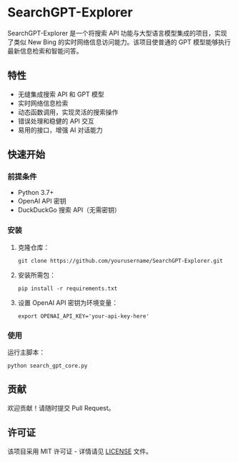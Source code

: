 # SearchGPT-Explorer

SearchGPT-Explorer 是一个将搜索 API 功能与大型语言模型集成的项目，实现了类似 New Bing 的实时网络信息访问能力。该项目使普通的 GPT 模型能够执行最新信息检索和智能问答。

## 特性

- 无缝集成搜索 API 和 GPT 模型
- 实时网络信息检索
- 动态函数调用，实现灵活的搜索操作
- 错误处理和稳健的 API 交互
- 易用的接口，增强 AI 对话能力

## 快速开始

### 前提条件

- Python 3.7+
- OpenAI API 密钥
- DuckDuckGo 搜索 API（无需密钥）

### 安装

1. 克隆仓库：
   ```
   git clone https://github.com/yourusername/SearchGPT-Explorer.git
   ```

2. 安装所需包：
   ```
   pip install -r requirements.txt
   ```

3. 设置 OpenAI API 密钥为环境变量：
   ```
   export OPENAI_API_KEY='your-api-key-here'
   ```

### 使用

运行主脚本：

```
python search_gpt_core.py
```

## 贡献

欢迎贡献！请随时提交 Pull Request。

## 许可证

该项目采用 MIT 许可证 - 详情请见 [LICENSE](LICENSE) 文件。
